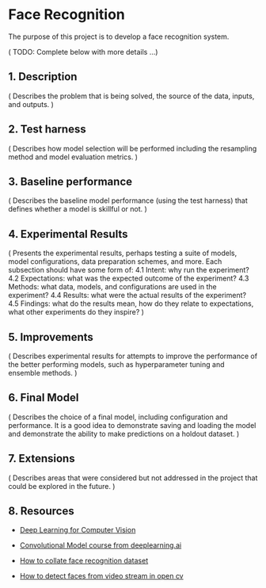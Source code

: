 # Face Recognition

The purpose of this project is to develop a face recognition system.

( TODO: Complete below with more details ...)



## 1. Description

( Describes the problem that is being solved, the source of the data, inputs, and outputs. )

## 2. Test harness

( Describes how model selection will be performed including the resampling method and model evaluation metrics. )

## 3. Baseline performance

( Describes the baseline model performance (using the test harness) that defines whether a model is skillful or not. )

## 4. Experimental Results

( Presents the experimental results, perhaps testing a suite of models, model configurations, data preparation schemes, and more. Each subsection should have some form of:
4.1 Intent: why run the experiment?
4.2 Expectations: what was the expected outcome of the experiment?
4.3 Methods: what data, models, and configurations are used in the experiment?
4.4 Results: what were the actual results of the experiment?
4.5 Findings: what do the results mean, how do they relate to expectations, what other experiments do they inspire? )

## 5. Improvements

( Describes experimental results for attempts to improve the performance of the better performing models, such as hyperparameter tuning and ensemble methods. )

## 6. Final Model

( Describes the choice of a final model, including configuration and performance. It is a good idea to demonstrate saving and loading the model and demonstrate the ability to make predictions on a holdout dataset. )

## 7. Extensions

( Describes areas that were considered but not addressed in the project that could be explored in the future. )

## 8. Resources

* [Deep Learning for Computer Vision](https://machinelearningmastery.com/deep-learning-for-computer-vision)

* [Convolutional Model course from deeplearning.ai](https://www.coursera.org/learn/convolutional-neural-networks)

* [How to collate face recognition dataset](https://www.pyimagesearch.com/2018/06/11/how-to-build-a-custom-face-recognition-dataset/)

* [How to detect faces from video stream in open cv](https://www.pyimagesearch.com/2018/02/26/face-detection-with-opencv-and-deep-learning/)